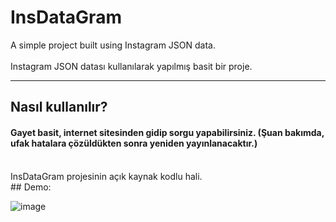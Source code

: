 # InsDataGram
 A simple project built using Instagram JSON data.  <br><br> Instagram JSON datası kullanılarak yapılmış basit bir proje.
 <hr>
<h2>Nasıl kullanılır?</h2>
<h4>Gayet basit, internet sitesinden gidip sorgu yapabilirsiniz. (Şuan bakımda, ufak hatalara çözüldükten sonra yeniden yayınlanacaktır.)</h4>
<br>
InsDataGram projesinin açık kaynak kodlu hali.
<br>
## Demo:

![image](https://user-images.githubusercontent.com/64362298/104167426-560e0700-540d-11eb-9d91-d52b59ad7945.png)

